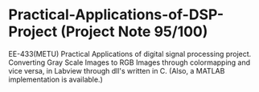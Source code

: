 # Practical-Applications-of-DSP-Project (Project Note 95/100)
EE-433(METU) Practical Applications of digital signal processing project.<br/>
Converting Gray Scale Images to RGB Images through colormapping and vice versa, in Labview through dll's written in C. (Also, a MATLAB implementation is available.)
